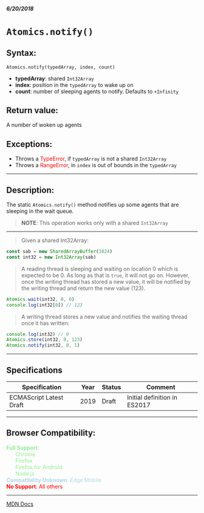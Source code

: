 ##### 6/20/2018
# `Atomics.notify()`

## Syntax:
`Atomics.notify(typedArray, index, count)`

* **typedArray**: shared `Int32Array`
* **index**: position in the `typedArray` to wake up on
* **count**: number of sleeping agents to notify.  Defaults to `+Infinity`  

## Return value:
A number of woken up agents

## Exceptions:
* Throws a <span style="color: red">TypeError</span>, if `typedArray` is not a shared `Int32Array`
* Throws a <span style="color: red">RangeError</span>, in `index` is out of bounds in the `typedArray`

---

## Description:
The static `Atomics.notify()` method notifies up some agents that are sleeping in the wait queue.

  >**NOTE**: This operation works only with a shared `Int32Array`

---

  > Given a shared Int32Array:

```js
const sab = new SharedArrayBuffer(1024)
const int32 = new Int32Array(sab)
```

  > A reading thread is sleeping and waiting on location 0 which is expected to be 0. As long as that is `true`, it will not go on.  However, once the writing thread has stored a new value, it will be notified by the writing thread and return the new value (123).

```js
Atomics.wait(int32, 0, 0)
console.log(int32[0]) // 123
```

  > A writing thread stores a new value and notifies the waiting thread once it has written:

```js
console.log(int32) // 0
Atomics.store(int32, 0, 123)
Atomics.notify(int32, 0, 1)
```

---

## Specifications
| Specification | Year | Status | Comment |
|---|---|---|---|
| ECMAScript Latest Draft | 2019 | Draft | Initial definition in ES2017 |

---

## Browser Compatibility:
<span style="color: lightgreen">**Full Support**:  
  &nbsp; &nbsp; &nbsp; Chrome  
  &nbsp; &nbsp; &nbsp; Firefox  
  &nbsp; &nbsp; &nbsp; Firefox for Android  
  &nbsp; &nbsp; &nbsp; Node.js  
</span>
<span style="color: lightblue">**Compatibility Unknown**: Edge Mobile</span>  
<span style="color: red">**No Support**: All others</span>

---

[MDN Docs](https://developer.mozilla.org/en-US/docs/Web/JavaScript/Reference/Global_Objects/Atomics/notify)